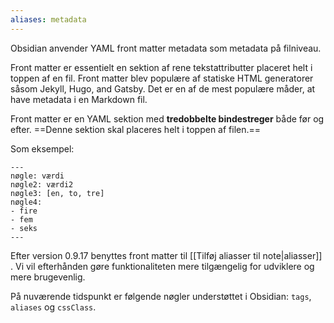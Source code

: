 ```yaml
---
aliases: metadata
---
```


Obsidian anvender YAML front matter metadata som metadata på filniveau.

Front matter er essentielt en sektion af rene tekstattributter placeret helt i toppen af en fil. Front matter blev populære af statiske HTML generatorer såsom Jekyll, Hugo, and Gatsby. Det er en af de mest populære måder, at have metadata i en Markdown fil.

Front matter er en YAML sektion med **tredobbelte bindestreger** både før og efter.
==Denne sektion skal placeres helt i toppen af filen.==

Som eksempel:

```
---
nøgle: værdi
nøgle2: værdi2
nøgle3: [en, to, tre]
nøgle4:
- fire
- fem
- seks
---
```

Efter version 0.9.17 benyttes front matter til [[Tilføj aliasser til note|aliasser]] . Vi vil efterhånden gøre funktionaliteten mere tilgængelig for udviklere og mere brugevenlig.

På nuværende tidspunkt er følgende nøgler understøttet i Obsidian: `tags`, `aliases` og `cssClass`.
